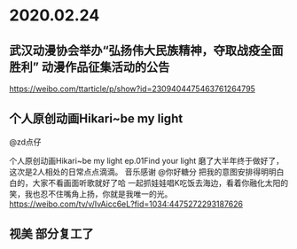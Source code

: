 # 2020.02.24

## 武汉动漫协会举办“弘扬伟大民族精神，夺取战疫全面胜利” 动漫作品征集活动的公告

https://weibo.com/ttarticle/p/show?id=2309404475463761264795
## 个人原创动画Hikari~be my light 

@zd点仔   

个人原创动画Hikari~be my light    ep.01Find your light
磨了大半年终于做好了，这次是2人相处的日常点点滴滴。
音乐感谢 @你好糖分  把我的意图安排得明明白白的，大家不看画面听歌就好了哈
一起抓娃娃唱K吃饭去海边，看着你融化太阳的笑，我也忍不住嘴角上扬，你就是我唯一的光。 https://weibo.com/tv/v/IvAicc6eL?fid=1034:4475272293187626


## 视美 部分复工了  